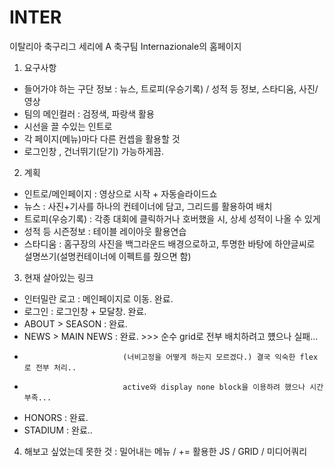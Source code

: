 # INTER

이탈리아 축구리그
세리에 A 축구팀 Internazionale의 홈페이지

1. 요구사항
- 들어가야 하는 구단 정보 : 뉴스, 트로피(우승기록) / 성적 등 정보, 스타디움, 사진/영상
- 팀의 메인컬러 : 검정색, 파랑색 활용
- 시선을 끌 수있는 인트로
- 각 페이지(메뉴)마다 다른 컨셉을 활용할 것
- 로그인창 , 건너뛰기(닫기) 가능하게끔.

2. 계획
- 인트로/메인페이지 : 영상으로 시작 + 자동슬라이드쇼
- 뉴스 : 사진+기사를 하나의 컨테이너에 담고, 그리드를 활용하여 배치
- 트로피(우승기록) : 각종 대회에 클릭하거나 호버했을 시, 상세 성적이 나올 수 있게
- 성적 등 시즌정보 : 테이블  레이아웃 활용연습
- 스타디움 : 홈구장의 사진을 백그라운드 배경으로하고, 투명한 바탕에 하얀글씨로 설명쓰기(설명컨테이너에 이펙트를 줬으면 함)

3. 현재 살아있는 링크 
- 인터밀란 로고 : 메인페이지로 이동. 완료.
- 로그인 : 로그인창 + 모달창. 완료.
- ABOUT > SEASON : 완료.
- NEWS > MAIN NEWS : 완료.  >>> 순수 grid로 전부 배치하려고 헀으나 실패...
-                           (너비고정을 어떻게 하는지 모르겠다.) 결국 익숙한 flex로 전부 처리..
-                           active와 display none block을 이용하려 했으나 시간 부족...
- HONORS : 완료.
- STADIUM : 완료.. 


 4. 해보고 싶었는데 못한 것 : 밀어내는 메뉴 / += 활용한 JS / GRID / 미디어쿼리
